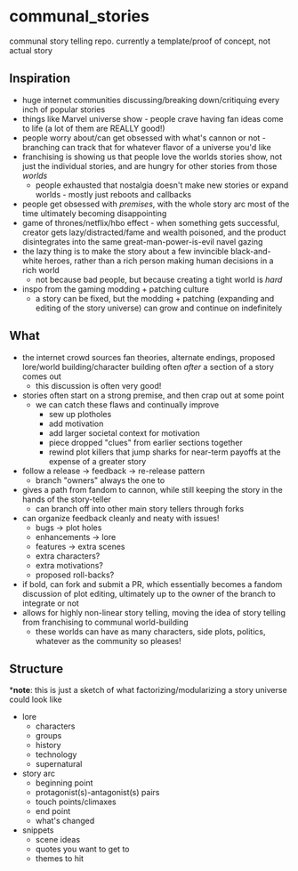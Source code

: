 # communal_stories
communal story telling repo.  currently a template/proof of concept, not actual story

## Inspiration
+ huge internet communities discussing/breaking down/critiquing every inch of popular stories
+ things like Marvel universe show - people crave having fan ideas come to life (a lot of them are REALLY good!)
+ people worry about/can get obsessed with what's cannon or not - branching can track that for whatever flavor of a universe you'd like
+ franchising is showing us that people love the worlds stories show, not just the individual stories, and are hungry for other stories from those *worlds*
  + people exhausted that nostalgia doesn't make new stories or expand worlds - mostly just reboots and callbacks
+ people get obsessed with *premises*, with the whole story arc most of the time ultimately becoming disappointing
+ game of thrones/netflix/hbo effect - when something gets successful, creator gets lazy/distracted/fame and wealth poisoned, and the product disintegrates into the same great-man-power-is-evil navel gazing
+ the lazy thing is to make the story about a few invincible black-and-white heroes, rather than a rich person making human decisions in a rich world
  + not because bad people, but because creating a tight world is *hard*
+ inspo from the gaming modding + patching culture
  + a story can be fixed, but the modding + patching (expanding and editing of the story universe) can grow and continue on indefinitely

## What
+ the internet crowd sources fan theories, alternate endings, proposed lore/world building/character building often *after* a section of a story comes out
  + this discussion is often very good!
+ stories often start on a strong premise, and then crap out at some point
  + we can catch these flaws and continually improve
    + sew up plotholes
    + add motivation
    + add larger societal context for motivation
    + piece dropped "clues" from earlier sections together
    + rewind plot killers that jump sharks for near-term payoffs at the expense of a greater story
+ follow a release -> feedback -> re-release pattern
  + branch "owners" always the one to 
+ gives a path from fandom to cannon, while still keeping the story in the hands of the story-teller
  + can branch off into other main story tellers through forks
+ can organize feedback cleanly and neaty with issues!
  + bugs -> plot holes
  + enhancements -> lore
  + features -> extra scenes
  + extra characters?
  + extra motivations?
  + proposed roll-backs?
+ if bold, can fork and submit a PR, which essentially becomes a fandom discussion of plot editing, ultimately up to the owner of the branch to integrate or not
+ allows for highly non-linear story telling, moving the idea of story telling from franchising to communal world-building
  + these worlds can have as many characters, side plots, politics, whatever as the community so pleases!

## Structure
\***note**: this is just a sketch of what factorizing/modularizing a story universe could look like
+ lore
  + characters
  + groups
  + history
  + technology
  + supernatural
+ story arc
  + beginning point
  + protagonist(s)-antagonist(s) pairs
  + touch points/climaxes
  + end point
  + what's changed
+ snippets
  + scene ideas
  + quotes you want to get to
  + themes to hit
